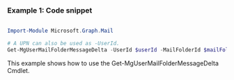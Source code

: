 ### Example 1: Code snippet

```powershell

Import-Module Microsoft.Graph.Mail

# A UPN can also be used as -UserId.
Get-MgUserMailFolderMessageDelta -UserId $userId -MailFolderId $mailFolderId

```
This example shows how to use the Get-MgUserMailFolderMessageDelta Cmdlet.

